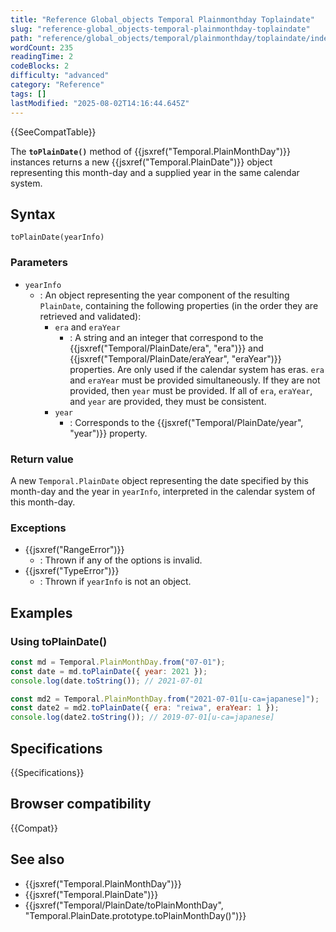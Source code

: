 ```yaml
---
title: "Reference Global_objects Temporal Plainmonthday Toplaindate"
slug: "reference-global_objects-temporal-plainmonthday-toplaindate"
path: "reference/global_objects/temporal/plainmonthday/toplaindate/index.md"
wordCount: 235
readingTime: 2
codeBlocks: 2
difficulty: "advanced"
category: "Reference"
tags: []
lastModified: "2025-08-02T14:16:44.645Z"
---
```



{{SeeCompatTable}}

The **`toPlainDate()`** method of {{jsxref("Temporal.PlainMonthDay")}} instances returns a new {{jsxref("Temporal.PlainDate")}} object representing this month-day and a supplied year in the same calendar system.

## Syntax

```js-nolint
toPlainDate(yearInfo)
```

### Parameters

- `yearInfo`
  - : An object representing the year component of the resulting `PlainDate`, containing the following properties (in the order they are retrieved and validated):
    - `era` and `eraYear`
      - : A string and an integer that correspond to the {{jsxref("Temporal/PlainDate/era", "era")}} and {{jsxref("Temporal/PlainDate/eraYear", "eraYear")}} properties. Are only used if the calendar system has eras. `era` and `eraYear` must be provided simultaneously. If they are not provided, then `year` must be provided. If all of `era`, `eraYear`, and `year` are provided, they must be consistent.
    - `year`
      - : Corresponds to the {{jsxref("Temporal/PlainDate/year", "year")}} property.

### Return value

A new `Temporal.PlainDate` object representing the date specified by this month-day and the year in `yearInfo`, interpreted in the calendar system of this month-day.

### Exceptions

- {{jsxref("RangeError")}}
  - : Thrown if any of the options is invalid.
- {{jsxref("TypeError")}}
  - : Thrown if `yearInfo` is not an object.

## Examples

### Using toPlainDate()

```js
const md = Temporal.PlainMonthDay.from("07-01");
const date = md.toPlainDate({ year: 2021 });
console.log(date.toString()); // 2021-07-01

const md2 = Temporal.PlainMonthDay.from("2021-07-01[u-ca=japanese]");
const date2 = md2.toPlainDate({ era: "reiwa", eraYear: 1 });
console.log(date2.toString()); // 2019-07-01[u-ca=japanese]
```

## Specifications

{{Specifications}}

## Browser compatibility

{{Compat}}

## See also

- {{jsxref("Temporal.PlainMonthDay")}}
- {{jsxref("Temporal.PlainDate")}}
- {{jsxref("Temporal/PlainDate/toPlainMonthDay", "Temporal.PlainDate.prototype.toPlainMonthDay()")}}

